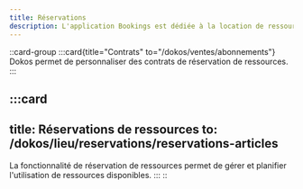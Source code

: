 ```yaml
---
title: Réservations
description: L'application Bookings est dédiée à la location de ressources réservables et à la gestion de tiers lieux.
---
```


::card-group
  :::card{title="Contrats" to="/dokos/ventes/abonnements"}
  Dokos permet de personnaliser des contrats de réservation de ressources.
  :::

  :::card
  ---
  title: Réservations de ressources
  to: /dokos/lieu/reservations/reservations-articles
  ---
  La fonctionnalité de réservation de ressources permet de gérer et planifier l'utilisation de ressources disponibles.
  :::
::
